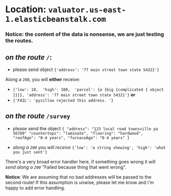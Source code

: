 # Location: `valuator.us-east-1.elasticbeanstalk.com`

### Notice: the content of the data is nonsense, we are just testing the routes. 

## _on the route_ `/`: 
- please send object ```{'address': '77 main street town state 54321'}```

Along a `200`, you will **either** receive: 
- `{'low': 10, 
'high': 100, 
'parcel': {a {big {complicated { object }}}},
'address': '77 main street town state 54321'}`
**or**
- `{'FAIL': 'pyzillow rejected this address. '}`

## _on the route_ `/survey`
- please send the object ```{
    "address": "123 local road townsville pa 56789"
    "countertops": "laminate",
	  "flooring": "hardwood",
	  "roofAge": "0-4 years",
	  "furnaceAge": "0-4 years"
    }```

- _along a `200` you will receive_ `{'low': 'a string showing', 'high': 'what
  you just sent'}`

There's a very broad error handler here, if something goes wrong it will _send
along a `200`_ "Failed because thing that went wrong". 

**Notice**: We are assuming that no bad addresses will be passed to the second
route! If this assumption is unwise, please let me know and i'm happy to add
error handling. 
